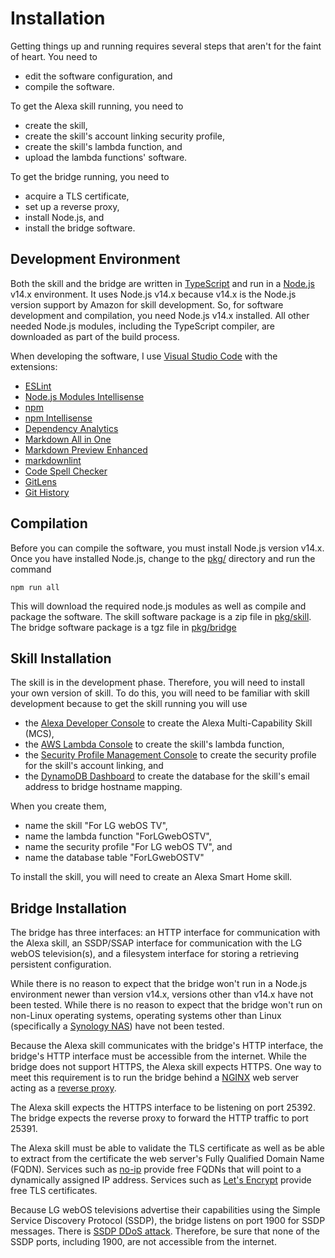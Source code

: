 # Installation

Getting things up and running requires several steps that aren't for the faint of heart. You need to

- edit the software configuration, and
- compile the software.

To get the Alexa skill running, you need to

- create the skill,
- create the skill's account linking security profile,
- create the skill's lambda function, and
- upload the lambda functions' software.

To get the bridge running, you need to

- acquire a TLS certificate,
- set up a reverse proxy,
- install Node.js, and
- install the bridge software.

## Development Environment

Both the skill and the bridge are written in [TypeScript](https://www.typescriptlang.org) and run in a [Node.js](https://nodejs.org) v14.x environment. It uses Node.js v14.x because v14.x is the Node.js version support by Amazon for skill development. So, for software development and compilation, you need Node.js v14.x installed. All other needed Node.js modules, including the TypeScript compiler, are downloaded as part of the build process.

When developing the software, I use [Visual Studio Code](https://code.visualstudio.com) with the extensions:

- [ESLint](https://marketplace.visualstudio.com/items?itemName=dbaeumer.vscode-eslint)
- [Node.js Modules Intellisense](https://marketplace.visualstudio.com/items?itemName=leizongmin.node-module-intellisense)
- [npm](https://marketplace.visualstudio.com/items?itemName=eg2.vscode-npm-script)
- [npm Intellisense](https://marketplace.visualstudio.com/items?itemName=christian-kohler.npm-intellisense)
- [Dependency Analytics](https://marketplace.visualstudio.com/items?itemName=redhat.fabric8-analytics)
- [Markdown All in One](https://marketplace.visualstudio.com/items?itemName=yzhang.markdown-all-in-one)
- [Markdown Preview Enhanced](https://marketplace.visualstudio.com/items?itemName=shd101wyy.markdown-preview-enhanced)
- [markdownlint](https://marketplace.visualstudio.com/items?itemName=DavidAnson.vscode-markdownlint)
- [Code Spell Checker](https://marketplace.visualstudio.com/items?itemName=streetsidesoftware.code-spell-checker)
- [GitLens](https://marketplace.visualstudio.com/items?itemName=eamodio.gitlens)
- [Git History](https://marketplace.visualstudio.com/items?itemName=donjayamanne.githistory)

## Compilation

Before you can compile the software, you must install Node.js version v14.x. Once you have installed Node.js, change to the [pkg/](../pkg) directory and run the command

`npm run all`

This will download the required node.js modules as well as compile and package the software. The skill software package is a zip file in [pkg/skill](../pkg/skill). The bridge software package is a tgz file in [pkg/bridge](../pkg/bridge)

## Skill Installation

The skill is in the development phase. Therefore, you will need to install your own version of skill. To do this, you will need to be familiar with skill development because to get the skill running you will use

- the [Alexa Developer Console](https://developer.amazon.com/alexa/console/ask) to create the Alexa Multi-Capability Skill (MCS),
- the [AWS Lambda Console](https://console.aws.amazon.com/lambda) to create the skill's lambda function,
- the [Security Profile Management Console](https://developer.amazon.com/settings/console/securityprofile/overview.html) to create the security profile for the skill's account linking, and
- the [DynamoDB Dashboard](https://console.aws.amazon.com/dynamodbv2) to create the database for the skill's email address to bridge hostname mapping.

When you create them,

- name the skill "For LG webOS TV",
- name the lambda function "ForLGwebOSTV",
- name the security profile "For LG webOS TV", and
- name the database table "ForLGwebOSTV"

To install the skill, you will need to create an Alexa Smart Home skill.

## Bridge Installation

The bridge has three interfaces: an HTTP interface for communication with the Alexa skill, an SSDP/SSAP interface for communication with the LG webOS television(s), and a filesystem interface for storing a retrieving persistent configuration.

While there is no reason to expect that the bridge won't run in a Node.js environment newer than version v14.x, versions other than v14.x have not been tested. While there is no reason to expect that the bridge won't run on non-Linux operating systems, operating systems other than Linux (specifically a [Synology NAS](https://www.synology.com/en-global)) have not been tested.

Because the Alexa skill communicates with the bridge's HTTP interface, the bridge's HTTP interface must be accessible from the internet. While the bridge does not support HTTPS, the Alexa skill expects HTTPS. One way to meet this requirement is to run the bridge behind a [NGINX](https://www.nginx.com) web server acting as a [reverse proxy](https://docs.nginx.com/nginx/admin-guide/web-server/reverse-proxy/).

The Alexa skill expects the HTTPS interface to be listening on port 25392. The bridge expects the reverse proxy to forward the HTTP traffic to port 25391.

The Alexa skill must be able to validate the TLS certificate as well as be able to extract from the certificate the web server's Fully Qualified Domain Name (FQDN). Services such as [no-ip](https://www.noip.com) provide free FQDNs that will point to a dynamically assigned IP address. Services such as [Let's Encrypt](https://letsencrypt.org) provide free TLS certificates.

Because LG webOS televisions advertise their capabilities using the Simple Service Discovery Protocol (SSDP), the bridge listens on port 1900 for SSDP messages. There is [SSDP DDoS attack](https://www.ncsc.gov.ie/emailsfrom/DDoS/SSDP/). Therefore, be sure that none of the SSDP ports, including 1900, are not accessible from the internet.
